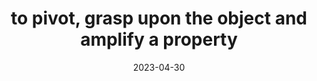 ---
title: "to pivot, grasp upon the object and amplify a property"
date: 2023-04-30
layout: fragment
tags:
  - frictioning
  - fragment
---